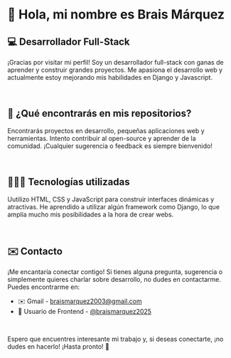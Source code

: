 #  👋 Hola, mi nombre es Brais Márquez 
## 💻 Desarrollador Full-Stack 

¡Gracias por visitar mi perfil! Soy un desarrollador full-stack con ganas de aprender y construir grandes proyectos. Me apasiona el desarrollo web y actualmente estoy mejorando mis habilidades en Django y Javascript.

<br>

## 📂 ¿Qué encontrarás en mis repositorios?
Encontrarás proyectos en desarrollo, pequeñas aplicaciones web y herramientas. Intento contribuir al open-source y aprender de la comunidad. ¡Cualquier sugerencia o feedback es siempre bienvenido!

<br>

## 👨🏻‍💻 Tecnologías utilizadas 
Uutilizo HTML, CSS y JavaScript para construir interfaces dinámicas y atractivas. He aprendido a utilizar algún framework como Django, lo que amplía mucho mis posibilidades a la hora de crear webs.

<br>


## ✉️ Contacto
¡Me encantaría conectar contigo! Si tienes alguna pregunta, sugerencia o simplemente quieres charlar sobre desarrollo, no dudes en contactarme. Puedes encontrarme en:<br>
- ✉️ Gmail - braismarquez2003@gmail.com
- 👤 Usuario de Frontend - [@braismarquez2025](https://www.frontendmentor.io/profile/braismarquez2025)
<br>

Espero que encuentres interesante mi trabajo y, si deseas conectarte, ¡no dudes en hacerlo! ¡Hasta pronto! 🚀
